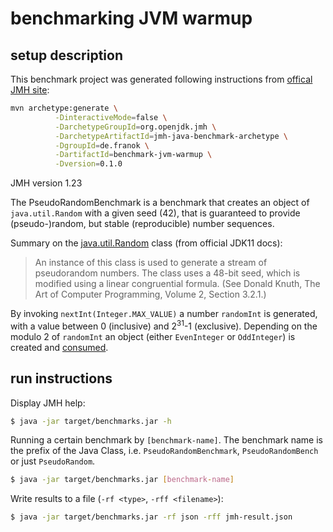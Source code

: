 # benchmarking JVM warmup

## setup description

This benchmark project was generated following instructions from [offical JMH site](http://openjdk.java.net/projects/code-tools/jmh/):
```bash
mvn archetype:generate \
          -DinteractiveMode=false \
          -DarchetypeGroupId=org.openjdk.jmh \
          -DarchetypeArtifactId=jmh-java-benchmark-archetype \
          -DgroupId=de.franok \
          -DartifactId=benchmark-jvm-warmup \
          -Dversion=0.1.0
```
JMH version 1.23

The PseudoRandomBenchmark is a benchmark that creates an object of `java.util.Random` with a given seed (42), that is guaranteed to provide (pseudo-)random, but stable (reproducible) number sequences.

Summary on the [java.util.Random](https://docs.oracle.com/en/java/javase/11/docs/api/java.base/java/util/Random.html) class (from official JDK11 docs):
> An instance of this class is used to generate a stream of pseudorandom numbers. The class uses a 48-bit seed, which is modified using a linear congruential formula. (See Donald Knuth, The Art of Computer Programming, Volume 2, Section 3.2.1.)

By invoking `nextInt(Integer.MAX_VALUE)` a number `randomInt` is generated, with a value between 0 (inclusive) and 2<sup>31</sup>-1 (exclusive).
Depending on the modulo 2 of `randomInt` an object (either `EvenInteger` or `OddInteger`) is created and [consumed](https://javadoc.io/static/org.openjdk.jmh/jmh-core/1.23/org/openjdk/jmh/infra/Blackhole.html).
 

## run instructions

Display JMH help:
```bash
$ java -jar target/benchmarks.jar -h
```

Running a certain benchmark by `[benchmark-name]`. The benchmark name is the prefix of the Java Class, i.e. `PseudoRandomBenchmark`, `PseudoRandomBench` or just `PseudoRandom`.
```bash
$ java -jar target/benchmarks.jar [benchmark-name]
```


Write results to a file (`-rf <type>`, `-rff <filename>`):
```bash
$ java -jar target/benchmarks.jar -rf json -rff jmh-result.json
```




